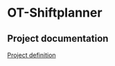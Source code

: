 # OT-Shiftplanner

## Project documentation

[Project definition](https://github.com/LauriKajakko/ot-harjoitustyo/blob/main/documentation/definition.md)


